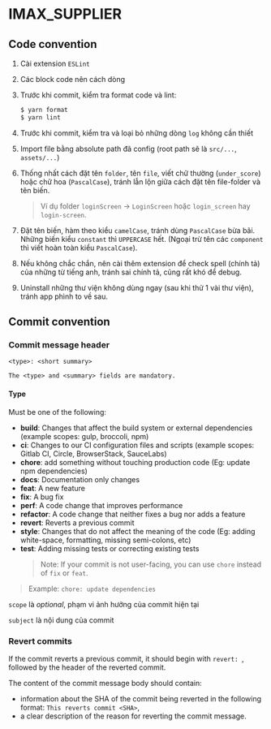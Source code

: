 # IMAX_SUPPLIER

## Code convention

1. Cài extension `ESLint`
2. Các block code nên cách dòng
3. Trước khi commit, kiểm tra format code và lint:
   ```bash
   $ yarn format
   $ yarn lint
   ```
4. Trước khi commit, kiểm tra và loại bỏ những dòng `log` không cần thiết
5. Import file bằng absolute path đã config (root path sẽ là `src/...`, `assets/...`)
6. Thống nhất cách đặt tên `folder`, tên `file`, viết chữ thường (`under_score`) hoặc chữ hoa (`PascalCase`), tránh lẫn lộn giữa cách đặt tên file-folder và tên biến.

   > Ví dụ folder `loginScreen` -> `LoginScreen` hoặc `login_screen` hay `login-screen`.

7. Đặt tên biến, hàm theo kiểu `camelCase`, tránh dùng `PascalCase` bừa bãi. Những biến kiểu `constant` thì `UPPERCASE` hết. (Ngoại trừ tên các `component` thì viết hoàn toàn kiểu `PascalCase`).

8. Nếu không chắc chắn, nên cài thêm extension để check spell (chính tả) của những từ tiếng anh, tránh sai chính tả, cũng rất khó để debug.

9. Uninstall những thư viện không dùng ngay (sau khi thử 1 vài thư viện), tránh app phình to về sau.

## Commit convention

### Commit message header

```
<type>: <short summary>
```

`The <type> and <summary> fields are mandatory.`

#### Type

Must be one of the following:

- **build**: Changes that affect the build system or external dependencies (example scopes: gulp, broccoli, npm)
- **ci**: Changes to our CI configuration files and scripts (example scopes: Gitlab CI, Circle, BrowserStack, SauceLabs)
- **chore**: add something without touching production code (Eg: update npm dependencies)
- **docs**: Documentation only changes
- **feat**: A new feature
- **fix**: A bug fix
- **perf**: A code change that improves performance
- **refactor**: A code change that neither fixes a bug nor adds a feature
- **revert**: Reverts a previous commit
- **style**: Changes that do not affect the meaning of the code (Eg: adding white-space, formatting, missing semi-colons, etc)
- **test**: Adding missing tests or correcting existing tests
  > Note: If your commit is not user-facing, you can use `chore` instead of `fix` or `feat`.

> Example: `chore: update dependencies`

`scope` là _optional_, phạm vi ảnh hưởng của commit hiện tại

`subject` là nội dung của commit

### Revert commits

If the commit reverts a previous commit, it should begin with `revert: `, followed by the header of the reverted commit.

The content of the commit message body should contain:

- information about the SHA of the commit being reverted in the following format: `This reverts commit <SHA>`,
- a clear description of the reason for reverting the commit message.
